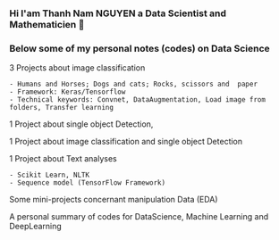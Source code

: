 ### Hi I'am Thanh Nam NGUYEN a Data Scientist and Mathematicien 👋
### Below some of my personal notes (codes) on Data Science

3 Projects about image classification

    - Humans and Horses; Dogs and cats; Rocks, scissors and  paper
    - Framework: Keras/Tensorflow
    - Technical keywords: Convnet, DataAugmentation, Load image from folders, Transfer learning
  
1 Project about single object Detection, 

1 Project about image classification and single object Detection

1 Project about Text analyses

    - Scikit Learn, NLTK
    - Sequence model (TensorFlow Framework)


Some mini-projects concernant manipulation Data (EDA)


A personal summary of codes for DataScience, Machine Learning and DeepLearning 



<!--
**tnamng/tnamng** is a ✨ _special_ ✨ repository because its `README.md` (this file) appears on your GitHub profile.

Here are some ideas to get you started:

- 🔭 I’m currently working on ...
- 🌱 I’m currently learning ...
- 👯 I’m looking to collaborate on ...
- 🤔 I’m looking for help with ...
- 💬 Ask me about ...
- 📫 How to reach me: ...
- 😄 Pronouns: ...
- ⚡ Fun fact: ...
-->
